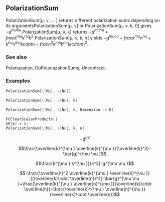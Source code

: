 ##  PolarizationSum 

PolarizationSum[μ, ν, ... ] returns different polarization sums depending on its argumentsPolarizationSum[μ, ν] or PolarizationSum[μ, ν, k, 0] gives $-g^{mu nu }$.PolarizationSum[μ, ν, k] returns $-g^{mu nu }+frac{k^{mu }k^{nu }}{k^2}$.PolarizationSum[μ, ν, k, n] yields $-g^{mu nu }+frac{k^{mu }n^{nu }+k^{nu }n^{mu }}{kcdot n}-frac{n^2k^{mu }k^{nu }}{(kcdot n)^2}$..

###  See also 

Polariazation, DoPolariazationSums, Uncontract.

###  Examples 

```mathematica
PolarizationSum[\[Mu], \[Nu]] 
 
PolarizationSum[\[Mu], \[Nu], k] 
 
PolarizationSum[\[Mu], \[Nu], k, Dimension -> D] 
 
FCClearScalarProducts[]
SP[k] = 0;
PolarizationSum[\[Mu], \[Nu], k, n]
```

$$-\bar{g}^{\mu \nu }$$

$$\frac{\overline{k}^{\mu } \overline{k}^{\nu }}{\overline{k}^2}-\bar{g}^{\mu \nu }$$

$$\frac{k^{\mu } k^{\nu }}{k^2}-g^{\mu \nu }$$

$$-\frac{\overline{n}^2 \overline{k}^{\mu } \overline{k}^{\nu }}{(\overline{k}\cdot \overline{n})^2}-\bar{g}^{\mu \nu }+\frac{\overline{k}^{\nu } \overline{n}^{\mu }}{\overline{k}\cdot \overline{n}}+\frac{\overline{k}^{\mu } \overline{n}^{\nu }}{\overline{k}\cdot \overline{n}}$$